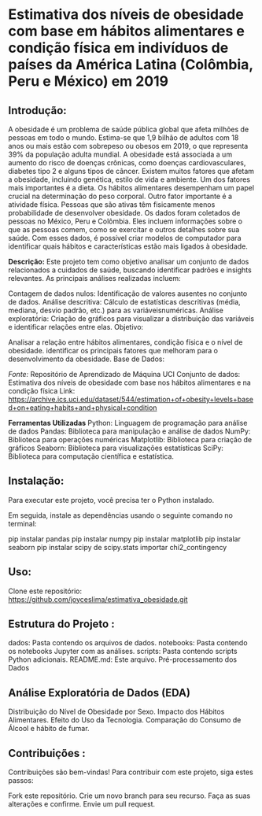 # Estimativa dos níveis de obesidade com base em hábitos alimentares e condição física em indivíduos de países da América Latina (Colômbia, Peru e México) em 2019


## Introdução: 

A obesidade é um problema de saúde pública global que afeta milhões de pessoas em todo o mundo. Estima-se que 1,9 bilhão de adultos com 18 anos ou mais estão com sobrepeso ou obesos em 2019, o que representa 39% da população adulta mundial. A obesidade está associada a um aumento do risco de doenças crônicas, como doenças cardiovasculares, diabetes tipo 2 e alguns tipos de câncer.
Existem muitos fatores que afetam a obesidade, incluindo genética, estilo de vida e ambiente. Um dos fatores mais importantes é a dieta. Os hábitos alimentares desempenham um papel crucial na determinação do peso corporal. Outro fator importante é a atividade física. Pessoas que são ativas têm fisicamente menos probabilidade de desenvolver obesidade.
Os dados foram coletados de pessoas no México, Peru e Colômbia. Eles incluem informações sobre o que as pessoas comem, como se exercitar e outros detalhes sobre sua saúde. Com esses dados, é possível criar modelos de computador para identificar quais hábitos e características estão mais ligados à obesidade.

**Descrição:** Este projeto tem como objetivo analisar um conjunto de dados relacionados a cuidados de saúde, buscando identificar padrões e insights relevantes. As principais análises realizadas incluem:

Contagem de dados nulos: Identificação de valores ausentes no conjunto de dados.
Análise descritiva: Cálculo de estatísticas descritivas (média, mediana, desvio padrão, etc.) para as variáveis ​​numéricas.
Análise exploratória: Criação de gráficos para visualizar a distribuição das variáveis ​​e identificar relações entre elas.
Objetivo:

Analisar a relação entre hábitos alimentares, condição física e o nível de obesidade.
identificar os principais fatores que melhoram para o desenvolvimento da obesidade.
Base de Dados:

*Fonte:* Repositório de Aprendizado de Máquina UCI
Conjunto de dados: Estimativa dos níveis de obesidade com base nos hábitos alimentares e na condição física
Link: https://archive.ics.uci.edu/dataset/544/estimation+of+obesity+levels+based+on+eating+habits+and+physical+condition


**Ferramentas Utilizadas**
Python: Linguagem de programação para análise de dados
Pandas: Biblioteca para manipulação e análise de dados
NumPy: Biblioteca para operações numéricas
Matplotlib: Biblioteca para criação de gráficos
Seaborn: Biblioteca para visualizações estatísticas
SciPy: Biblioteca para computação científica e estatística.

## Instalação: 

Para executar este projeto, você precisa ter o Python instalado. 

Em seguida, instale as dependências usando o seguinte comando no terminal:

pip instalar pandas
pip instalar numpy
pip instalar matplotlib
pip instalar seaborn
pip instalar scipy
de scipy.stats importar chi2_contingency

## Uso:  

Clone este repositório: https://github.com/joyceslima/estimativa_obesidade.git

## Estrutura do Projeto : 

dados: Pasta contendo os arquivos de dados.
notebooks: Pasta contendo os notebooks Jupyter com as análises.
scripts: Pasta contendo scripts Python adicionais.
README.md: Este arquivo.
Pré-processamento dos Dados

## Análise Exploratória de Dados (EDA)

Distribuição do Nível de Obesidade por Sexo.
Impacto dos Hábitos Alimentares.
Efeito do Uso da Tecnologia.
Comparação do Consumo de Álcool e hábito de fumar.

## Contribuições : 

Contribuições são bem-vindas! Para contribuir com este projeto, siga estes passos:

Fork este repositório.
Crie um novo branch para seu recurso.
Faça as suas alterações e confirme.
Envie um pull request.